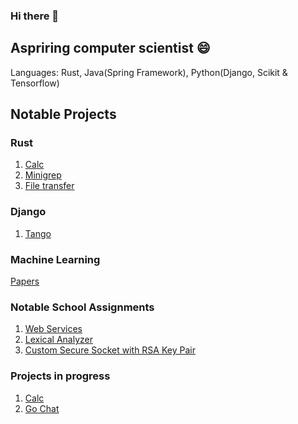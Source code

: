 ### Hi there 👋
##  Aspriring computer scientist 😄
Languages: Rust, Java(Spring Framework), Python(Django, Scikit & Tensorflow)

## Notable Projects
### Rust
1. [Calc](https://github.com/Zeddling/Calc)
2. [Minigrep](https://github.com/Zeddling/minigrep)
3. [File transfer](https://github.com/Zeddling/file-transfer)

### Django
1. [Tango](https://github.com/Zeddling/Tango)

### Machine Learning
[Papers](https://github.com/Zeddling/Papers)

### Notable School Assignments
1. [Web Services](https://github.com/Zeddling/DOWS-Assignments)
2. [Lexical Analyzer](https://github.com/Zeddling/compiler-construction)
3. [Custom Secure Socket with RSA Key Pair](https://github.com/Zeddling/DS-Assignment)

### Projects in progress
1. [Calc](https://github.com/Zeddling/Calc)
2. [Go Chat](https://github.com/Zeddling/Go_Chat)
<!--
**Zeddling/Zeddling** is a ✨ _special_ ✨ repository because its `README.md` (this file) appears on your GitHub profile.

Here are some ideas to get you started:

- 🔭 I’m currently working on ...
- 🌱 I’m currently learning ...
- 👯 I’m looking to collaborate on ...
- 🤔 I’m looking for help with ...
- 💬 Ask me about ...
- 📫 How to reach me: ...
- 😄 Pronouns: ...
- ⚡ Fun fact: ...
-->
